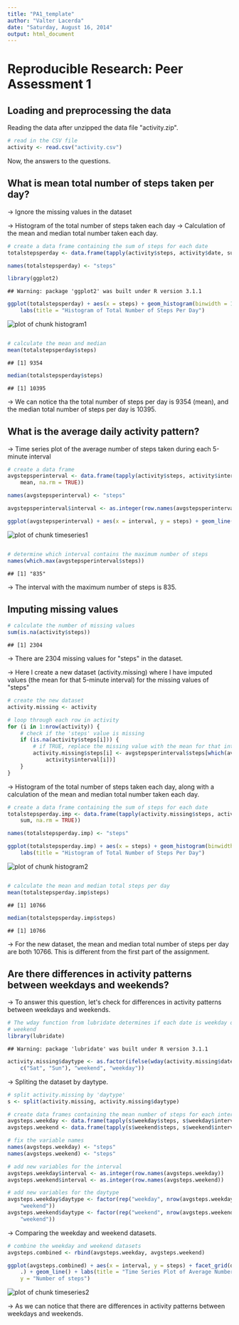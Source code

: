 ```yaml
---
title: "PA1_template"
author: "Valter Lacerda"
date: "Saturday, August 16, 2014"
output: html_document
---
```

# Reproducible Research: Peer Assessment 1

## Loading and preprocessing the data

Reading the data after unzipped the data file "activity.zip".


```r
# read in the CSV file
activity <- read.csv("activity.csv")
```


Now, the answers to the questions.

## What is mean total number of steps taken per day?

-> Ignore the missing values in the dataset

-> Histogram of the total number of steps taken each day
-> Calculation of the mean and median total number taken each day.


```r
# create a data frame containing the sum of steps for each date
totalstepsperday <- data.frame(tapply(activity$steps, activity$date, sum, na.rm = TRUE))

names(totalstepsperday) <- "steps"

library(ggplot2)
```

```
## Warning: package 'ggplot2' was built under R version 3.1.1
```

```r
ggplot(totalstepsperday) + aes(x = steps) + geom_histogram(binwidth = 1000) + 
    labs(title = "Histogram of Total Number of Steps Per Day")
```

![plot of chunk histogram1](figure/histogram1.png) 

```r

# calculate the mean and median
mean(totalstepsperday$steps)
```

```
## [1] 9354
```

```r
median(totalstepsperday$steps)
```

```
## [1] 10395
```


-> We can notice tha the total number of steps per day is 9354 (mean), and the median total number of steps per day is 10395.

## What is the average daily activity pattern?

-> Time series plot of the average number of steps taken during each 5-minute interval


```r
# create a data frame
avgstepsperinterval <- data.frame(tapply(activity$steps, activity$interval, 
    mean, na.rm = TRUE))

names(avgstepsperinterval) <- "steps"

avgstepsperinterval$interval <- as.integer(row.names(avgstepsperinterval))

ggplot(avgstepsperinterval) + aes(x = interval, y = steps) + geom_line() + labs(title = "Time Series Plot of Average Number of Steps Per Interval")
```

![plot of chunk timeseries1](figure/timeseries1.png) 

```r

# determine which interval contains the maximum number of steps
names(which.max(avgstepsperinterval$steps))
```

```
## [1] "835"
```


-> The interval with the maximum number of steps is 835.

## Imputing missing values


```r
# calculate the number of missing values
sum(is.na(activity$steps))
```

```
## [1] 2304
```


-> There are 2304 missing values for "steps" in the dataset.

-> Here I create a new dataset (activity.missing) where I have imputed values (the mean for that 5-minute interval) for the missing values of "steps"


```r
# create the new dataset
activity.missing <- activity

# loop through each row in activity
for (i in 1:nrow(activity)) {
    # check if the 'steps' value is missing
    if (is.na(activity$steps[i])) {
        # if TRUE, replace the missing value with the mean for that interval
        activity.missing$steps[i] <- avgstepsperinterval$steps[which(avgstepsperinterval$interval == 
            activity$interval[i])]
    }
}
```


-> Histogram of the total number of steps taken each day, along with a calculation of the mean and median total number taken each day.


```r
# create a data frame containing the sum of steps for each date
totalstepsperday.imp <- data.frame(tapply(activity.missing$steps, activity.missing$date, 
    sum, na.rm = TRUE))

names(totalstepsperday.imp) <- "steps"

ggplot(totalstepsperday.imp) + aes(x = steps) + geom_histogram(binwidth = 1000) + 
    labs(title = "Histogram of Total Number of Steps Per Day")
```

![plot of chunk histogram2](figure/histogram2.png) 

```r

# calculate the mean and median total steps per day
mean(totalstepsperday.imp$steps)
```

```
## [1] 10766
```

```r
median(totalstepsperday.imp$steps)
```

```
## [1] 10766
```


-> For the new dataset, the mean and median total number of steps per day are both 10766. This is different from the first part of the assignment. 

## Are there differences in activity patterns between weekdays and weekends?

-> To answer this question, let's check for differences in activity patterns between weekdays and weekends.


```r
# The wday function from lubridate determines if each date is weekday or
# weekend
library(lubridate)
```

```
## Warning: package 'lubridate' was built under R version 3.1.1
```

```r
activity.missing$daytype <- as.factor(ifelse(wday(activity.missing$date, label = TRUE) %in% 
    c("Sat", "Sun"), "weekend", "weekday"))
```


-> Spliting the dataset by daytype.


```r
# split activity.missing by 'daytype'
s <- split(activity.missing, activity.missing$daytype)

# create data frames containing the mean number of steps for each interval
avgsteps.weekday <- data.frame(tapply(s$weekday$steps, s$weekday$interval, mean))
avgsteps.weekend <- data.frame(tapply(s$weekend$steps, s$weekend$interval, mean))

# fix the variable names
names(avgsteps.weekday) <- "steps"
names(avgsteps.weekend) <- "steps"

# add new variables for the interval
avgsteps.weekday$interval <- as.integer(row.names(avgsteps.weekday))
avgsteps.weekend$interval <- as.integer(row.names(avgsteps.weekend))

# add new variables for the daytype
avgsteps.weekday$daytype <- factor(rep("weekday", nrow(avgsteps.weekday)), levels = c("weekday", 
    "weekend"))
avgsteps.weekend$daytype <- factor(rep("weekend", nrow(avgsteps.weekend)), levels = c("weekday", 
    "weekend"))
```


-> Comparing the weekday and weekend datasets.


```r
# combine the weekday and weekend datasets
avgsteps.combined <- rbind(avgsteps.weekday, avgsteps.weekend)

ggplot(avgsteps.combined) + aes(x = interval, y = steps) + facet_grid(daytype ~ 
    .) + geom_line() + labs(title = "Time Series Plot of Average Number of Steps Per Interval: Comparing Weekday (top) vs. Weekend (bottom)", 
    y = "Number of steps")
```

![plot of chunk timeseries2](figure/timeseries2.png) 


-> As we can notice that there are differences in activity patterns between weekdays and weekends.
